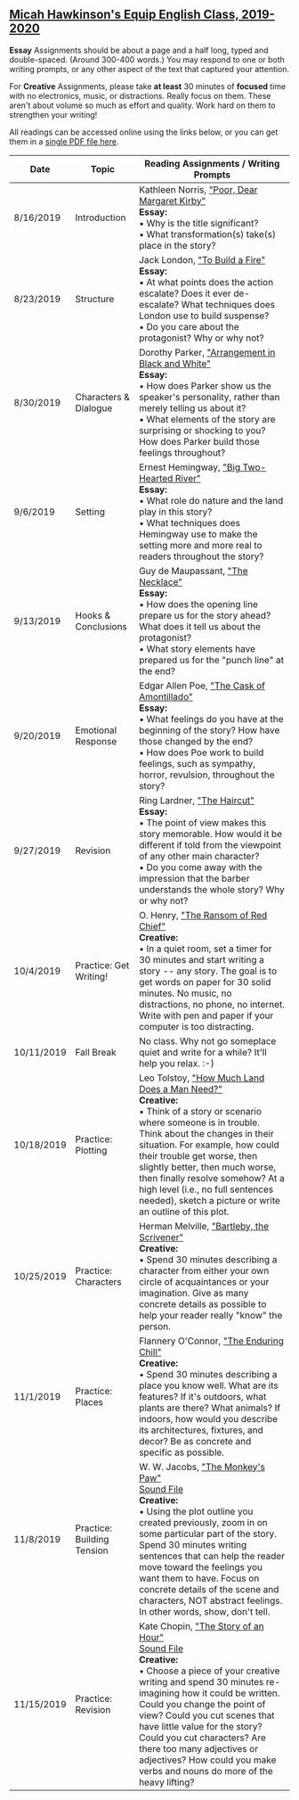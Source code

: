 [Micah Hawkinson's Equip English Class, 2019-2020](readme.md)
---

**Essay** Assignments should be about a page and a half long, typed and double-spaced. (Around 300-400 words.) You may respond to one or both writing prompts, or any other aspect of the text that captured your attention.

For **Creative** Assignments, please take **at least** 30 minutes of **focused** time with no electronics, music, or distractions. Really focus on them. These aren't about volume so much as effort and quality. Work hard on them to strengthen your writing!

All readings can be accessed online using the links below, or you can get them in a [single PDF file here](equip_fall_2019.pdf).

| Date | Topic | Reading Assignments / Writing Prompts |
| ---  | ---   | ---                                   |
|8/16/2019|Introduction|Kathleen Norris, ["Poor, Dear Margaret Kirby"](https://americanliterature.com/author/kathleen-norris/short-story/poor-dear-margaret-kirby)<br> **Essay:**<br>• Why is the title significant?<br>• What transformation(s) take(s) place in the story?|
|8/23/2019|Structure|Jack London, ["To Build a Fire"](https://americanenglish.state.gov/files/ae/resource_files/to-build-a-fire.pdf)<br> **Essay:**<br>• At what points does the action escalate? Does it ever de-escalate? What techniques does London use to build suspense?<br>• Do you care about the protagonist? Why or why not?|
|8/30/2019|Characters & Dialogue|Dorothy Parker, ["Arrangement in Black and White"](https://biblioklept.org/2015/08/20/read-arrangement-in-black-and-white-a-short-story-by-dorothy-parker/)<br> **Essay:**<br>• How does Parker show us the speaker's personality, rather than merely telling us about it?<br>• What elements of the story are surprising or shocking to you? How does Parker build those feelings throughout?|
|9/6/2019|Setting|Ernest Hemingway, ["Big Two-Hearted River"](https://eng270b.files.wordpress.com/2014/01/hemingway_river.pdf)<br> **Essay:**<br>• What role do nature and the land play in this story? <br>• What techniques does Hemingway use to make the setting more and more real to readers throughout the story?|
|9/13/2019|Hooks & Conclusions|Guy de Maupassant, ["The Necklace"](http://www.eastoftheweb.com/short-stories/UBooks/Neck.shtml)<br> **Essay:**<br>• How does the opening line prepare us for the story ahead? What does it tell us about the protagonist?<br>• What story elements have prepared us for the "punch line" at the end?|
|9/20/2019|Emotional Response|Edgar Allen Poe, ["The Cask of Amontillado"](https://www.poemuseum.org/the-cask-of-amontillado)<br> **Essay:**<br>• What feelings do you have at the beginning of the story? How have those changed by the end?<br>• How does Poe work to build feelings, such as sympathy, horror, revulsion, throughout the story?|
|9/27/2019|Revision|Ring Lardner, ["The Haircut"](https://www.classicshorts.com/stories/haircut.html)<br> **Essay:**<br>• The point of view makes this story memorable. How would it be different if told from the viewpoint of any other main character?<br>• Do you come away with the impression that the barber understands the whole story? Why or why not?|
|10/4/2019|Practice: Get Writing!|O. Henry, ["The Ransom of Red Chief"](https://en.wikisource.org/wiki/The_Ransom_of_Red_Chief)<br> **Creative:**<br>• In a quiet room, set a timer for 30 minutes and start writing a story -- any story. The goal is to get words on paper for 30 solid minutes. No music, no distractions, no phone, no internet. Write with pen and paper if your computer is too distracting. |
|10/11/2019|Fall Break|No class. Why not go someplace quiet and write for a while? It'll help you relax. :-)|
|10/18/2019|Practice: Plotting|Leo Tolstoy, ["How Much Land Does a Man Need?"](https://ebooks.adelaide.edu.au/t/tolstoy/leo/t65wm/chapter4.html)<br> **Creative:**<br>• Think of a story or scenario where someone is in trouble. Think about the changes in their situation. For example, how could their trouble get worse, then slightly better, then much worse, then finally resolve somehow? At a high level (i.e., no full sentences needed), sketch a picture or write an outline of this plot. |
|10/25/2019|Practice: Characters|Herman Melville, ["Bartleby, the Scrivener"](https://americanliterature.com/author/herman-melville/short-story/bartleby-the-scrivener)<br> **Creative:**<br>• Spend 30 minutes describing a character from either your own circle of acquaintances or your imagination. Give as many concrete details as possible to help your reader really "know" the person. |
|11/1/2019|Practice: Places|Flannery O'Connor, ["The Enduring Chill"](https://d2wldr9tsuuj1b.cloudfront.net/2741/documents/2017/1/The-Complete-Stories-Flannery-OConnor.pdf)<br> **Creative:**<br>• Spend 30 minutes describing a place you know well. What are its features? If it's outdoors, what plants are there? What animals? If indoors, how would you describe its architectures, fixtures, and decor? Be as concrete and specific as possible. |
|11/8/2019|Practice: Building Tension|W. W. Jacobs, ["The Monkey's Paw"](https://americanliterature.com/author/w-w-jacobs/short-story/the-monkeys-paw)<br>[Sound File](media/monkey.m4a)<br> **Creative:**<br>• Using the plot outline you created previously, zoom in on some particular part of the story. Spend 30 minutes writing sentences that can help the reader move toward the feelings you want them to have. Focus on concrete details of the scene and characters, NOT abstract feelings. In other words, show, don't tell. |
|11/15/2019|Practice: Revision|Kate Chopin, ["The Story of an Hour"](https://americanliterature.com/author/kate-chopin/short-story/the-story-of-an-hour)<br>[Sound File](media/hour.m4a)<br> **Creative:**<br>• Choose a piece of your creative writing and spend 30 minutes re-imagining how it could be written. Could you change the point of view? Could you cut scenes that have little value for the story? Could you cut characters? Are there too many adjectives or adjectives? How could you make verbs and nouns do more of the heavy lifting? |
